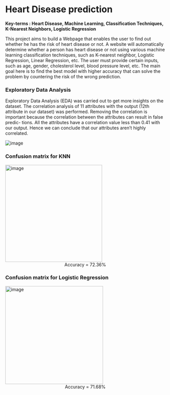 # Heart Disease prediction

<b> Key-terms : Heart Disease, Machine Learning, Classification Techniques, K-Nearest Neighbors, Logistic Regression </b>

This project aims to build a Webpage that enables the user to find out whether he has the risk of heart disease or not. A website will automatically determine whether a person has heart disease or not using various machine learning classification techniques, such as K-nearest neighbor, Logistic Regression, Linear Regression, etc. The user must provide certain inputs, such as age, gender, cholesterol level, blood pressure level, etc. The main goal here is to find the best model with higher accuracy that can solve the problem by countering the risk of the wrong prediction.  


<h3> Exploratory Data Analysis </h3>

Exploratory Data Analysis (EDA) was carried out to get more insights on the dataset. The correlation analysis of 11 attributes with the output (12th attribute in our dataset) was performed. Removing the correlation is important because the correlation between the attributes can result in false predic- tions. All the attributes have a correlation value less than 0.41 with our output. Hence we can conclude that our attributes aren’t highly correlated.


![image](https://user-images.githubusercontent.com/75409140/211493261-06e0bffa-8f83-46c2-9556-21666c5bf19f.png)



<h3> Confusion matrix for KNN </h3>

<img width="305" alt="image" src="https://user-images.githubusercontent.com/75409140/211493708-72ed35d8-fa92-40a7-9d1a-a677a4084255.png">

<center> Accuracy = 72.36% </center>


<h3> Confusion matrix for Logistic Regression </h3>

<img width="308" alt="image" src="https://user-images.githubusercontent.com/75409140/211493977-794e1213-2a46-4f49-9333-d3107b575732.png">

<center> Accuracy = 71.68% </center>


